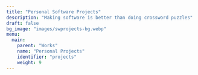 ```yaml
---
title: "Personal Software Projects"
description: "Making software is better than doing crossword puzzles"
draft: false
bg_image: "images/swprojects-bg.webp"
menu:
  main:
    parent: "Works"
    name: "Personal Projects"
    identifier: "projects"
    weight: 9
---
```


